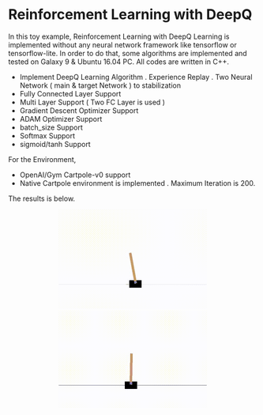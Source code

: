 # Reinforcement Learning with DeepQ

In this toy example, Reinforcement Learning with DeepQ Learning is implemented without any neural network framework like tensorflow or tensorflow-lite. In order to do that, some algorithms are implemented and  tested on Galaxy 9 & Ubuntu 16.04 PC. All codes are written in C++.

- Implement DeepQ Learning Algorithm
. Experience Replay
. Two Neural Network ( main & target Network ) to stabilization
- Fully Connected Layer Support
- Multi Layer Support ( Two FC Layer is used )
- Gradient Descent Optimizer Support
- ADAM Optimizer Support
- batch_size Support
- Softmax Support
- sigmoid/tanh Support

For the Environment,
- OpenAI/Gym Cartpole-v0 support
- Native Cartpole environment is implemented
. Maximum Iteration is 200.

The results is below.

<p align=center>
<img src =/docs/images/de916e80-0b9f-11ea-9950-5c40d2bef8e4.gif width=300 >
<img src =/docs/images/d2f17800-0b9e-11ea-8060-edfeacd6c71e.gif width=300 >
</p>
